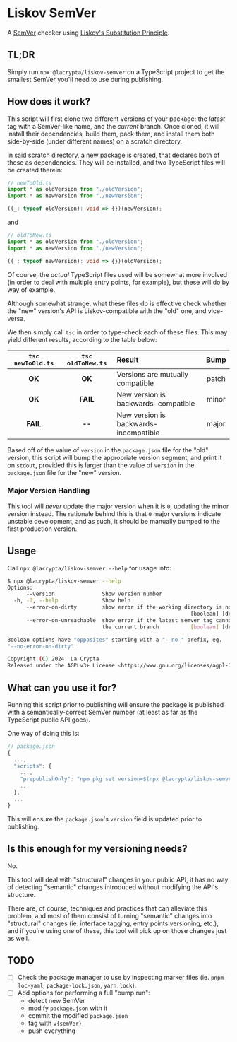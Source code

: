 # Liskov SemVer

A [SemVer](https://semver.org/) checker using [Liskov's Substitution Principle](https://en.wikipedia.org/wiki/Liskov_substitution_principle).

## TL;DR

Simply run `npx @lacrypta/liskov-semver` on a TypeScript project to get the smallest SemVer you'll need to use during publishing.

## How does it work?

This script will first clone two different versions of your package: the _latest_ tag with a SemVer-like name, and the _current_ branch.
Once cloned, it will install their dependencies, build them, pack them, and install them both side-by-side (under different names) on a scratch directory.

In said scratch directory, a new package is created, that declares both of these as dependencies.
They will be installed, and two TypeScript files will be created therein:

```typescript
// newToOld.ts
import * as oldVersion from "./oldVersion";
import * as newVersion from "./newVersion";

((_: typeof oldVersion): void => {})(newVersion);
```

and

```typescript
// oldToNew.ts
import * as oldVersion from "./oldVersion";
import * as newVersion from "./newVersion";

((_: typeof newVersion): void => {})(oldVersion);
```

Of course, the _actual_ TypeScript files used will be somewhat more involved (in order to deal with multiple entry points, for example), but these will do by way of example.

Although somewhat strange, what these files do is effective check whether the "new" version's API is Liskov-compatible with the "old" one, and vice-versa.

We then simply call `tsc` in order to type-check each of these files.
This may yield different results, according to the table below:

| `tsc newToOld.ts` | `tsc oldToNew.ts` | Result                                | Bump  |
| :---------------: | :---------------: | :------------------------------------ | :---: |
|      **OK**       |      **OK**       | Versions are mutually compatible      | patch |
|      **OK**       |     **FAIL**      | New version is backwards-compatible   | minor |
|     **FAIL**      |      **--**       | New version is backwards-incompatible | major |

Based off of the value of `version` in the `package.json` file for the "old" version, this script will bump the appropriate version segment, and print it on `stdout`, provided this is larger than the value of `version` in the `package.json` file for the "new" version.

### Major Version Handling

This tool will _never_ update the major version when it is `0`, updating the minor version instead.
The rationale behind this is that `0` major versions indicate unstable development, and as such, it should be manually bumped to the first production version.

## Usage

Call `npx @lacrypta/liskov-semver --help` for usage info:

```sh
$ npx @lacrypta/liskov-semver --help
Options:
      --version               Show version number                         [boolean]
  -h, -?, --help              Show help                                   [boolean]
      --error-on-dirty        show error if the working directory is not clean
                                                          [boolean] [default: true]
      --error-on-unreachable  show error if the latest semver tag cannot reach
                              the current branch          [boolean] [default: true]

Boolean options have "opposites" starting with a "--no-" prefix, eg.
"--no-error-on-dirty".

Copyright (C) 2024  La Crypta
Released under the AGPLv3+ License <https://www.gnu.org/licenses/agpl-3.0.html>
```

## What can you use it for?

Running this script prior to publishing will ensure the package is published with a semantically-correct SemVer number (at least as far as the TypeScript public API goes).

One way of doing this is:

```javascript
// package.json
{
  ...,
  "scripts": {
    ...,
    "prepublishOnly": "npm pkg set version=$(npx @lacrypta/liskov-semver)",
    ...
  },
  ...
}
```

This will ensure the `package.json`'s `version` field is updated prior to publishing.

## Is this enough for my versioning needs?

No.

This tool will deal with "structural" changes in your public API, it has no way of detecting "semantic" changes introduced without modifying the API's structure.

There are, of course, techniques and practices that can alleviate this problem, and most of them consist of turning "semantic" changes into "structural" changes (ie. interface tagging, entry points versioning, etc.), and if you're using one of these, this tool will pick up on those changes just as well.

## TODO

- [ ] Check the package manager to use by inspecting marker files (ie. `pnpm-loc-yaml`, `package-lock.json`, `yarn.lock`).
- [ ] Add options for performing a full "bump run":
  - detect new SemVer
  - modify `package.json` with it
  - commit the modified `package.json`
  - tag with `v{semVer}`
  - push everything
